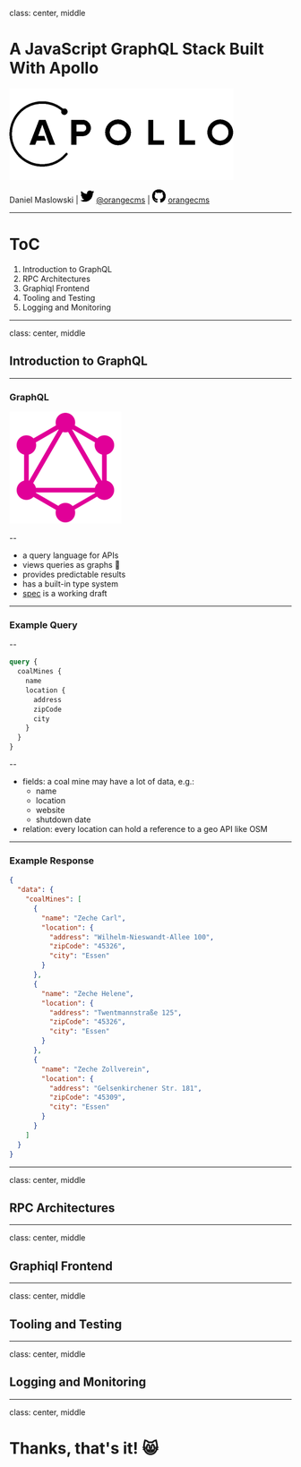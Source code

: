 class: center, middle

# A JavaScript GraphQL Stack Built With Apollo

[![Apollo GraphQL](img/apollo.png)](https://apollographql.com)

Daniel Maslowski |
![Twitter](img/twitter.png) [@orangecms](https://twitter.com/orangecms) |
![GitHub](img/github.png) [orangecms](https://github.com/orangecms)

---

# ToC

1. Introduction to GraphQL
2. RPC Architectures
3. Graphiql Frontend
4. Tooling and Testing
5. Logging and Monitoring

---

class: center, middle

## Introduction to GraphQL

---

### GraphQL

![GrapbQL](img/graphql.png)

--

* a query language for APIs
* views queries as graphs 🤷
* provides predictable results
* has a built-in type system
* [spec](http://facebook.github.io/graphql/October2016/) is a working draft

---

### Example Query

--

```graphql
query {
  coalMines {
    name
    location {
      address
      zipCode
      city
    }
  }
}
```

--

* fields: a coal mine may have a lot of data, e.g.:
  - name
  - location
  - website
  - shutdown date
* relation: every location can hold a reference to a geo API like OSM

---

### Example Response

```json
{
  "data": {
    "coalMines": [
      {
        "name": "Zeche Carl",
        "location": {
          "address": "Wilhelm-Nieswandt-Allee 100",
          "zipCode": "45326",
          "city": "Essen"
        }
      },
      {
        "name": "Zeche Helene",
        "location": {
          "address": "Twentmannstraße 125",
          "zipCode": "45326",
          "city": "Essen"
        }
      },
      {
        "name": "Zeche Zollverein",
        "location": {
          "address": "Gelsenkirchener Str. 181",
          "zipCode": "45309",
          "city": "Essen"
        }
      }
    ]
  }
}
```

---

class: center, middle

## RPC Architectures

---

class: center, middle

## Graphiql Frontend

---

class: center, middle

## Tooling and Testing

---

class: center, middle

## Logging and Monitoring

---

class: center, middle
# Thanks, that's it! 😸
